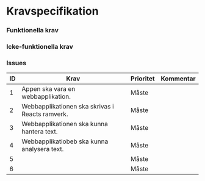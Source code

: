 # Kravspecifikation

### Funktionella krav

### Icke-funktionella krav

### Issues

| ID | Krav | Prioritet | Kommentar |
| --- | --- | --- | --- |
| 1 | Appen ska vara en webbapplikation. | Måste | |
| 2 | Webbapplikationen ska skrivas i Reacts ramverk. | Måste | |
| 3 | Webbapplikationen ska kunna hantera text. | Måste | |
| 4 | Webbapplikatiobeb ska kunna analysera text. | Måste | |
| 5 |  | Måste | |
| 6 |  | Måste | |